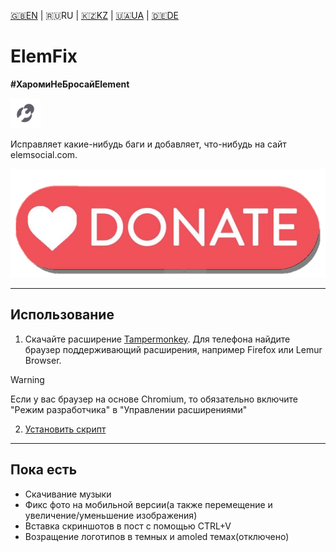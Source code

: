 [🇬🇧EN](https://github.com/Erinator-Lab/elemfix/blob/main/md_lang/EN.md) | 🇷🇺RU | [🇰🇿KZ](https://github.com/Erinator-Lab/elemfix/blob/main/md_lang/KZ.md) | [🇺🇦UA](https://github.com/Erinator-Lab/elemfix/blob/main/md_lang/UA.md) | [🇩🇪DE](https://github.com/Erinator-Lab/elemfix/blob/main/md_lang/DE.md)

# ElemFix

**#ХаромиНеБросайElement**

![icon](https://raw.githubusercontent.com/Erinator-Lab/elemfix/refs/heads/main/md_content/icon.png)

Исправляет какие-нибудь баги и добавляет, что-нибудь на сайт elemsocial.com.

[![donate](https://raw.githubusercontent.com/Erinator-Lab/elemfix/refs/heads/main/md_content/donate.png)](https://github.com/Erinator-Lab/Erinator-Lab?tab=readme-ov-file#%D0%B4%D0%BE%D0%BD%D0%B0%D1%82donate)

---
## Использование
1) Скачайте расширение [Tampermonkey](https://tampermonkey.net/). Для телефона найдите браузер поддерживающий расширения, например Firefox или Lemur Browser.
> [!WARNING]
> Если у вас браузер на основе Chromium, то обязательно включите "Режим разработчика" в "Управлении расширениями"
2) [Установить скрипт](https://raw.githubusercontent.com/Erinator-Lab/elemfix/refs/heads/main/ElemFix.user.js)
---
## Пока есть
* Скачивание музыки
* Фикс фото на мобильной версии(а также перемещение и увеличение/уменьшение изображения)
* Вставка скриншотов в пост с помощью CTRL+V
* Возращение логотипов в темных и amoled темах(отключено)
